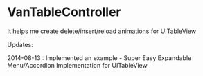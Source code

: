 VanTableController
==================

It helps me create delete/insert/reload animations for UITableView 

Updates:

2014-08-13 : Implemented an example - Super Easy Expandable Menu/Accordion Implementation for UITableView
